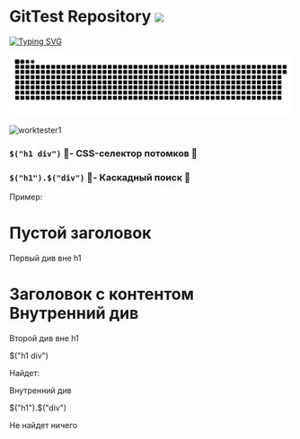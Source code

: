 # GitTest Repository ![](https://komarev.com/ghpvc/?username=JerryKerry)

<a href="https://git.io/typing-svg"><img src="https://readme-typing-svg.herokuapp.com?font=Fira+Code&pause=1000&color=F729BF&background=FF2B2B00&multiline=true&width=435&lines=%D0%A2%D0%B5%D1%81%D1%82+%D0%BD%D0%B0%D1%85%D0%BE%D0%B4%D0%B8%D1%82+%D0%B2+%D1%80%D0%B5%D0%BF%D0%BE%D0%B7%D0%B8%D1%82%D0%BE%D1%80%D0%B8+selenide+%D0%B2+wiki+%D0%BA%D0%BE%D0%B4+%D0%BF%D0%BE+SoftAssertions+%D0%B4%D0%BB%D1%8F+JUnit5;wiki+%D0%BA%D0%BE%D0%B4+%D0%BF%D0%BE+SoftAssertions+%D0%B4%D0%BB%D1%8F+JUnit5" alt="Typing SVG" /></a>

![Contribution Snake](https://raw.githubusercontent.com/JerryKerry/gitTest/output/snake-dark.svg)

<picture>
  <source media="(prefers-color-scheme: dark)" srcset="https://raw.githubusercontent.com/JerryKerry/gitTest/output/snake-dark.svg">
</picture>


![worktester1](https://github.com/user-attachments/assets/9d289d3a-ada5-40ce-8867-0b5580714471)



### `$("h1 div")` :small_red_triangle:- **CSS-селектор потомков** :small_red_triangle:

### `$("h1").$("div")` :small_red_triangle:- **Каскадный поиск** :small_red_triangle:

Пример:

<h1>Пустой заголовок</h1>

<div>Первый див вне h1</div>

<h1>
  Заголовок с контентом
  <div>Внутренний див</div>
</h1>

<div>Второй див вне h1</div>


$("h1 div")

Найдет: <div>Внутренний див</div>

$("h1").$("div")

Не найдет ничего
